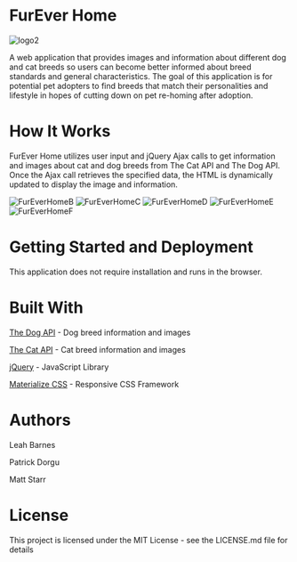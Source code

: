 # FurEver Home

![logo2](https://user-images.githubusercontent.com/53705501/70006871-8ca3fd80-153c-11ea-9578-4c05c6bfa6a5.jpg)

A web application that provides images and information about different dog and cat breeds so users can become better informed about breed standards and general characteristics. The goal of this application is for potential pet adopters to find breeds that match their personalities and lifestyle in hopes of cutting down on pet re-homing after adoption.

# How It Works
FurEver Home utilizes user input and jQuery Ajax calls to get information and images about cat and dog breeds from The Cat API and The Dog API. Once the Ajax call retrieves the specified data, the HTML is dynamically updated to display the image and information.

![FurEverHomeB](https://user-images.githubusercontent.com/53705501/70007184-6df23680-153d-11ea-8d87-6fbe4b67d840.jpg)
![FurEverHomeC](https://user-images.githubusercontent.com/53705501/70006618-de985380-153b-11ea-8b2d-12a68fe11748.png)
![FurEverHomeD](https://user-images.githubusercontent.com/53705501/70006631-e22bda80-153b-11ea-84c4-33ba7303777b.jpg)
![FurEverHomeE](https://user-images.githubusercontent.com/53705501/70006637-e6f08e80-153b-11ea-9be7-aadd9192690f.jpg)
![FurEverHomeF](https://user-images.githubusercontent.com/53705501/70006691-143d3c80-153c-11ea-9bf4-05ccaae3af76.jpg)

# Getting Started and Deployment
This application does not require installation and runs in the browser. 

# Built With
[The Dog API](https://docs.thedogapi.com/) - Dog breed information and images

[The Cat API](https://docs.thecatapi.com/) - Cat breed information and images

[jQuery](https://jquery.com/) - JavaScript Library

[Materialize CSS](https://materializecss.com/) - Responsive CSS Framework

# Authors
Leah Barnes

Patrick Dorgu

Matt Starr

# License
This project is licensed under the MIT License - see the LICENSE.md file for details
